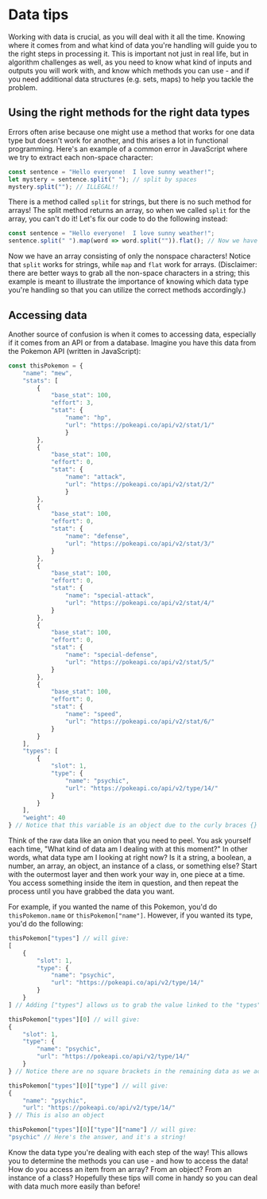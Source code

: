 # Data tips
Working with data is crucial, as you will deal with it all the time.  Knowing where it comes from and what kind of data you're handling will guide you to the right steps in processing it.  This is important not just in real life, but in algorithm challenges as well, as you need to know what kind of inputs and outputs you will work with, and know which methods you can use - and if you need additional data structures (e.g. sets, maps) to help you tackle the problem.  

## Using the right methods for the right data types
Errors often arise because one might use a method that works for one data type but doesn't work for another, and this arises a lot in functional programming.  Here's an example of a common error in JavaScript where we try to extract each non-space character:
```js
const sentence = "Hello everyone!  I love sunny weather!";
let mystery = sentence.split(" "); // split by spaces
mystery.split(""); // ILLEGAL!!
```
There is a method called `split` for strings, but there is no such method for arrays!  The split method returns an array, so when we called `split` for the array, you can't do it!  Let's fix our code to do the following instead:
```js
const sentence = "Hello everyone!  I love sunny weather!";
sentence.split(" ").map(word => word.split("")).flat(); // Now we have an array of non-space characters
```
Now we have an array consisting of only the nonspace characters!  Notice that `split` works for strings, while `map` and `flat` work for arrays.  (Disclaimer: there are better ways to grab all the non-space characters in a string; this example is meant to illustrate the importance of knowing which data type you're handling so that you can utilize the correct methods accordingly.)

## Accessing data
Another source of confusion is when it comes to accessing data, especially if it comes from an API or from a database.  Imagine you have this data from the Pokemon API (written in JavaScript):
```js
const thisPokemon = {
    "name": "mew",
    "stats": [
        {
            "base_stat": 100,
            "effort": 3,
            "stat": {
                "name": "hp",
                "url": "https://pokeapi.co/api/v2/stat/1/"
                }
        },
        {
            "base_stat": 100,
            "effort": 0,
            "stat": {
                "name": "attack",
                "url": "https://pokeapi.co/api/v2/stat/2/"
                }
        },
        {
            "base_stat": 100,
            "effort": 0,
            "stat": {
                "name": "defense",
                "url": "https://pokeapi.co/api/v2/stat/3/"
            }
        },
        {
            "base_stat": 100,
            "effort": 0,
            "stat": {
                "name": "special-attack",
                "url": "https://pokeapi.co/api/v2/stat/4/"
            }
        },
        {
            "base_stat": 100,
            "effort": 0,
            "stat": {
                "name": "special-defense",
                "url": "https://pokeapi.co/api/v2/stat/5/"
            }
        },
        {
            "base_stat": 100,
            "effort": 0,
            "stat": {
                "name": "speed",
                "url": "https://pokeapi.co/api/v2/stat/6/"
            }
        }
    ],
    "types": [
        {
            "slot": 1,
            "type": {
                "name": "psychic",
                "url": "https://pokeapi.co/api/v2/type/14/"
            }
        }
    ],
    "weight": 40
} // Notice that this variable is an object due to the curly braces {}
```
Think of the raw data like an onion that you need to peel.  You ask yourself each time, "What kind of data am I dealing with at this moment?"  In other words, what data type am I looking at right now?  Is it a string, a boolean, a number, an array, an object, an instance of a class, or something else?  Start with the outermost layer and then work your way in, one piece at a time.  You access something inside the item in question, and then repeat the process until you have grabbed the data you want.

For example, if you wanted the name of this Pokemon, you'd do `thisPokemon.name` or `thisPokemon["name"]`.  However, if you wanted its type, you'd do the following:
```js
thisPokemon["types"] // will give:
[
    {
        "slot": 1,
        "type": {
            "name": "psychic",
            "url": "https://pokeapi.co/api/v2/type/14/"
        }
    }
] // Adding ["types"] allows us to grab the value linked to the "types" key in the object called "thisPokemon"!  Now we're looking at an array!

thisPokemon["types"][0] // will give:
{
    "slot": 1,
    "type": {
        "name": "psychic",
        "url": "https://pokeapi.co/api/v2/type/14/"
    }
} // Notice there are no square brackets in the remaining data as we access an item in the array!  Now we have an object!

thisPokemon["types"][0]["type"] // will give:
{
    "name": "psychic",
    "url": "https://pokeapi.co/api/v2/type/14/"
} // This is also an object

thisPokemon["types"][0]["type"]["name"] // will give:
"psychic" // Here's the answer, and it's a string!
```

Know the data type you're dealing with each step of the way!  This allows you to determine the methods you can use - and how to access the data!  How do you access an item from an array?  From an object?  From an instance of a class?  Hopefully these tips will come in handy so you can deal with data much more easily than before!